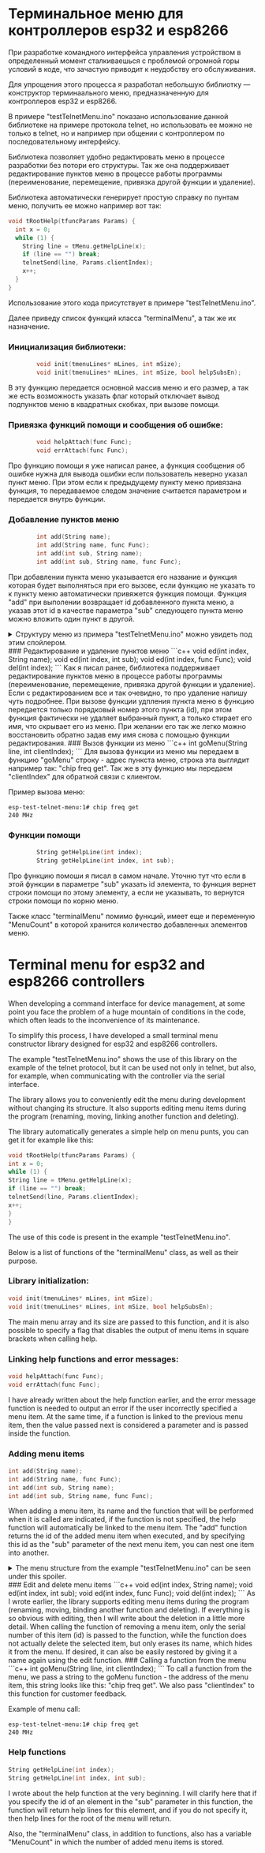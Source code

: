 # Терминальное меню для контроллеров esp32 и esp8266 

При разработке командного интерфейса управления устройством в определенный момент сталкиваешься с проблемой огромной горы условий в коде, что зачастую приводит к неудобству его обслуживания.

Для упрощения этого процесса я разработал небольшую библиотку — конструктор терминаального меню, предназначенную для контроллеров esp32 и esp8266.

В примере "testTelnetMenu.ino" показано использование данной библиотеке на примере протокола telnet, но использовать ее можно не только в telnet, но и например при общении с контроллером по последовательному интерфейсу.

Библиотека позволяет удобно редактировать меню в процессе разработки без потори его структуры. Так же она поддерживает редактирование пунктов меню в процессе работы программы (переименование, перемещение, привязка другой функции и удаление).

Библиотека автоматически генерирует простую справку по пунтам меню, получить ее можно например вот так:
```c++
void tRootHelp(tfuncParams Params) {
  int x = 0;
  while (1) {
    String line = tMenu.getHelpLine(x);
    if (line == "") break;
    telnetSend(line, Params.clientIndex);
    x++;
  }
}
```
Использование этого кода присутствует в примере "testTelnetMenu.ino".

Далее приведу список функций класса "terminalMenu", а так же их назначение.
### Инициализация библиотеки:
```c++
		void init(tmenuLines* mLines, int mSize);
		void init(tmenuLines* mLines, int mSize, bool helpSubsEn);
```
В эту функцию передается основной массив меню и его размер, а так же есть возможность указать флаг который отключает вывод подпунктов меню в квадратных скобках, при вызове помощи.
### Привязка функций помощи и сообщения об ошибке:
```c++
		void helpAttach(func Func);
		void errAttach(func Func);
```
Про функцию помощи я уже написал ранее, а функция сообщения об ошибке нужна для вывода ошибки если пользователь неверно указал пункт меню. При этом если к предыдущему пункту меню привязана функция, то передаваемое следом значение считается параметром и передается внутрь функции.
### Добавление пунктов меню
```c++
		int add(String name);
		int add(String name, func Func);
		int add(int sub, String name);
		int add(int sub, String name, func Func);
```
При добавлении пункта меню указывается его название и функция которая будет выполняться при его вызове, если функцию не указать то к пункту меню автоматически привяжется функция помощи. Функция "add" при выполении возвращает id добавленного пункта меню, а указав этот id в качестве параметра "sub" следующего пункта меню можно вложить один пункт в другой.

<details> 
  <summary>Структуру меню из примера "testTelnetMenu.ino" можно увидеть под этим спойлером.</summary>
   <img alt="tixset, terminalMenu" src="https://github.com/tixset/terminalMenu/raw/main/screenshots/testTelnetMenu-menu-tree.jpg">
</details>
### Редактирование и удаление пунктов меню
```c++
		void ed(int index, String name);
		void ed(int index, int sub);
		void ed(int index, func Func);
		void del(int index);
```
Как я писал ранее, библиотека поддерживает редактирование пунктов меню в процессе работы программы (переименование, перемещение, привязка другой функции и удаление).
Если с редактированием все и так очевидно, то про удаление напишу чуть подробнее.
При вызове функции удпления пункта меню в функцию передается только порядковый номер этого пункта (id), при этом функция фактически не удаляет выбранный пункт, а только стирает его имя, что скрывает его из меню. При желании его так же легко можно восстановить обратно задав ему имя снова с помощью функции редактирования.
### Вызов функции из меню
```c++
		int goMenu(String line, int clientIndex);
```
Для вызова функции из меню мы передаем в функцию "goMenu" строку - адрес пункста меню, строка эта выглядит например так: "chip freq get". Так же в эту функцию мы передаем "clientIndex" для обратной связи с клиентом.

Пример вызова меню:
```
esp-test-telnet-menu:1# chip freq get
240 MHz
```
### Функции помощи
```c++
		String getHelpLine(int index);
		String getHelpLine(int index, int sub);
```
Про функцию помоши я писал в самом начале. Уточню тут что если в этой функции в параметре "sub" указать id элемента, то функция вернет строки помощи по этому элементу, а если не указывать, то вернутся строки помощи по корню меню.

Также класс "terminalMenu" помимо функций, имеет еще и переменную "MenuCount" в которой хранится количество добавленных элементов меню.

# Terminal menu for esp32 and esp8266 controllers

When developing a command interface for device management, at some point you face the problem of a huge mountain of conditions in the code, which often leads to the inconvenience of its maintenance.

To simplify this process, I have developed a small terminal menu constructor library designed for esp32 and esp8266 controllers.

The example "testTelnetMenu.ino" shows the use of this library on the example of the telnet protocol, but it can be used not only in telnet, but also, for example, when communicating with the controller via the serial interface.

The library allows you to conveniently edit the menu during development without changing its structure. It also supports editing menu items during the program (renaming, moving, linking another function and deleting).

The library automatically generates a simple help on menu punts, you can get it for example like this:
```c++
void tRootHelp(tfuncParams Params) {
int x = 0;
while (1) {
String line = tMenu.getHelpLine(x);
if (line == "") break;
telnetSend(line, Params.clientIndex);
x++;
}
}
```
The use of this code is present in the example "testTelnetMenu.ino".

Below is a list of functions of the "terminalMenu" class, as well as their purpose.
### Library initialization:
```c++
void init(tmenuLines* mLines, int mSize);
void init(tmenuLines* mLines, int mSize, bool helpSubsEn);
```
The main menu array and its size are passed to this function, and it is also possible to specify a flag that disables the output of menu items in square brackets when calling help.
### Linking help functions and error messages:
```c++
void helpAttach(func Func);
void errAttach(func Func);
```
I have already written about the help function earlier, and the error message function is needed to output an error if the user incorrectly specified a menu item. At the same time, if a function is linked to the previous menu item, then the value passed next is considered a parameter and is passed inside the function.
### Adding menu items
```c++
int add(String name);
int add(String name, func Func);
int add(int sub, String name);
int add(int sub, String name, func Func);
```
When adding a menu item, its name and the function that will be performed when it is called are indicated, if the function is not specified, the help function will automatically be linked to the menu item. The "add" function returns the id of the added menu item when executed, and by specifying this id as the "sub" parameter of the next menu item, you can nest one item into another.

<details>
<summary>The menu structure from the example "testTelnetMenu.ino" can be seen under this spoiler.</summary>
<img alt="tixset, terminalMenu" src="https://github.com/tixset/terminalMenu/raw/main/screenshots/testTelnetMenu-menu-tree.jpg">
</details>
### Edit and delete menu items
```c++
void ed(int index, String name);
void ed(int index, int sub);
void ed(int index, func Func);
void del(int index);
```
As I wrote earlier, the library supports editing menu items during the program (renaming, moving, binding another function and deleting).
If everything is so obvious with editing, then I will write about the deletion in a little more detail.
When calling the function of removing a menu item, only the serial number of this item (id) is passed to the function, while the function does not actually delete the selected item, but only erases its name, which hides it from the menu. If desired, it can also be easily restored by giving it a name again using the edit function.
### Calling a function from the menu
```c++
int goMenu(String line, int clientIndex);
```
To call a function from the menu, we pass a string to the goMenu function - the address of the menu item, this string looks like this: "chip freq get". We also pass "clientIndex" to this function for customer feedback.

Example of menu call:
```
esp-test-telnet-menu:1# chip freq get
240 MHz
```
### Help functions
```c++
String getHelpLine(int index);
String getHelpLine(int index, int sub);
```
I wrote about the help function at the very beginning. I will clarify here that if you specify the id of an element in the "sub" parameter in this function, the function will return help lines for this element, and if you do not specify it, then help lines for the root of the menu will return.

Also, the "terminalMenu" class, in addition to functions, also has a variable "MenuCount" in which the number of added menu items is stored.
